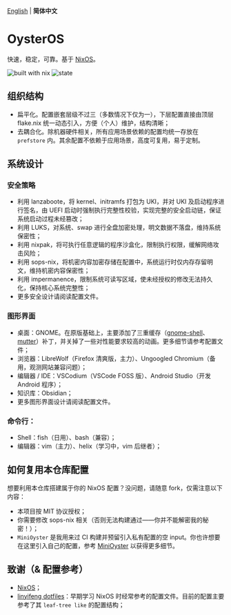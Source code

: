[English](README.md) | **简体中文**

# OysterOS
快速，稳定，可靠。基于 [NixOS](https://nixos.org)。

![built with nix](https://img.shields.io/static/v1?logo=nixos&logoColor=white&label=&message=Built%20with%20Nix&color=41439a)
![state](https://img.shields.io/badge/works-on%20my%20machines-FEDFE1)

## 组织结构
- 扁平化。配置嵌套层级不过三（多数情况下仅为一），下层配置直接由顶层 flake.nix 统一动态引入，方便（个人）维护，结构清晰；
- 去耦合化。除机器硬件相关，所有应用场景依赖的配置均统一存放在 `prefstore` 内。其余配置不依赖于应用场景，高度可复用，易于定制。

## 系统设计
### 安全策略
- 利用 lanzaboote，将 kernel、initramfs 打包为 UKI，并对 UKI 及启动程序进行签名，由 UEFI 启动时强制执行完整性校验，实现完整的安全启动链，保证系统启动过程未经篡改；
- 利用 LUKS，对系统、swap 进行全盘加密处理，明文数据不落盘，维持系统保密性；
- 利用 nixpak，将可执行任意逻辑的程序沙盒化，限制执行权限，缓解网络攻击风险；
- 利用 sops-nix，将机密内容加密存储在配置中，系统运行时仅内存存留明文，维持机密内容保密性；
- 利用 impermanence，限制系统可读写区域，使未经授权的修改无法持久化，保持核心系统完整性；
- 更多安全设计请阅读配置文件。

### 图形界面
- 桌面：GNOME。在原版基础上，主要添加了三重缓存（[gnome-shell](https://aur.archlinux.org/packages/gnome-shell-performance)、[mutter](https://aur.archlinux.org/packages/mutter-performance)）补丁，并关掉了一些对性能要求较高的动画。更多细节请参考配置文件；
- 浏览器：LibreWolf（Firefox 清爽版，主力）、Ungoogled Chromium（备用，观测网站兼容问题）；
- 编辑器 / IDE：VSCodium（VSCode FOSS 版）、Android Studio（开发 Android 程序）；
- 知识库：Obsidian；
- 更多图形界面设计请阅读配置文件。
### 命令行：
- Shell：fish（日用）、bash（兼容）；
- 编辑器：vim（主力）、helix（学习中，vim 后继者）；

## 如何复用本仓库配置
想要利用本仓库搭建属于你的 NixOS 配置？没问题，请随意 fork，仅需注意以下内容：
- 本项目按 MIT 协议授权；
- 你需要修改 sops-nix 相关（否则无法构建通过――你并不能解密我的秘密！）；
- `MiniOyster` 是我用来过 CI 构建并预留引入私有配置的空 input。你也许想要在这里引入自己的配置，参考 [MiniOyster](https://github.com/pokon548/MiniOyster) 以获得更多细节。

## 致谢（& 配置参考）
- [NixOS](https://nixos.org)；
- [linyifeng dotfiles](https://github.com/linyinfeng/dotfiles)：早期学习 NixOS 时经常参考的配置文件。目前的配置主要参考了其 `leaf-tree like` 的配置结构；